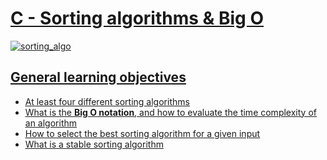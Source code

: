 # <u> C - Sorting algorithms & Big O <u>
![sorting_algo](https://miro.medium.com/max/800/1*bPHK3V9y1EZnr6z5ZiIncQ.jpeg)
## <u> General learning objectives <u>
- At least four different sorting algorithms
- What is the **Big O notation**, and how to evaluate the time complexity of an algorithm
- How to select the best sorting algorithm for a given input
- What is a stable sorting algorithm
